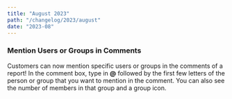 ```yaml
---
title: "August 2023"
path: "/changelog/2023/august"
date: "2023-08"
---
```


### Mention Users or Groups in Comments
Customers can now mention specific users or groups in the comments of a report! In the comment box, type in **@** followed by the first few letters of the person or group that you want to mention in the comment. You can also see the number of members in that group and a group icon. 
